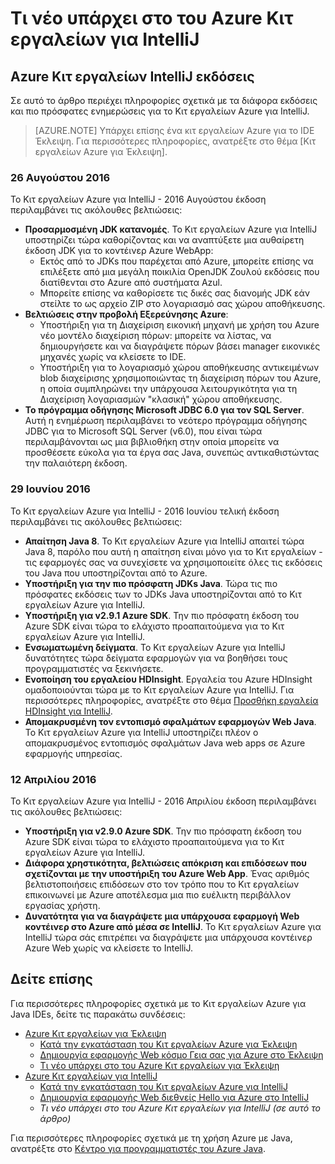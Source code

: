 <properties
    pageTitle="Τι νέο υπάρχει στο του Azure Κιτ εργαλείων για IntelliJ | Microsoft Azure"
    description="Μάθετε σχετικά με τις πιο πρόσφατες δυνατότητες στην εργαλειοθήκη του Azure για IntelliJ."
    services=""
    documentationCenter="java"
    authors="rmcmurray"
    manager="wpickett"
    editor=""/>

<tags
    ms.service="multiple"
    ms.workload="na"
    ms.tgt_pltfrm="multiple"
    ms.devlang="Java"
    ms.topic="article"
    ms.date="08/26/2016" 
    ms.author="robmcm;asirveda;martinsawicki"/>

# <a name="whats-new-in-the-azure-toolkit-for-intellij"></a>Τι νέο υπάρχει στο του Azure Κιτ εργαλείων για IntelliJ

## <a name="azure-toolkit-for-intellij-releases"></a>Azure Κιτ εργαλείων IntelliJ εκδόσεις

Σε αυτό το άρθρο περιέχει πληροφορίες σχετικά με τα διάφορα εκδόσεις και πιο πρόσφατες ενημερώσεις για το Κιτ εργαλείων Azure για IntelliJ.

> [AZURE.NOTE] Υπάρχει επίσης ένα κιτ εργαλείων Azure για το IDE Έκλειψη. Για περισσότερες πληροφορίες, ανατρέξτε στο θέμα [Κιτ εργαλείων Azure για Έκλειψη].

### <a name="august-26-2016"></a>26 Αυγούστου 2016

Το Κιτ εργαλείων Azure για IntelliJ - 2016 Αυγούστου έκδοση περιλαμβάνει τις ακόλουθες βελτιώσεις:

* **Προσαρμοσμένη JDK κατανομές**. Το Κιτ εργαλείων Azure για IntelliJ υποστηρίζει τώρα καθορίζοντας και να αναπτύξετε μια αυθαίρετη έκδοση JDK για το κοντέινερ Azure WebApp:
  - Εκτός από το JDKs που παρέχεται από Azure, μπορείτε επίσης να επιλέξετε από μια μεγάλη ποικιλία OpenJDK Ζουλού εκδόσεις που διατίθενται στο Azure από συστήματα Azul.
  - Μπορείτε επίσης να καθορίσετε τις δικές σας διανομής JDK εάν στείλτε το ως αρχείο ZIP στο λογαριασμό σας χώρου αποθήκευσης.
* **Βελτιώσεις στην προβολή Εξερεύνησης Azure**:
  - Υποστήριξη για τη Διαχείριση εικονική μηχανή με χρήση του Azure νέο μοντέλο διαχείριση πόρων: μπορείτε να λίστας, να δημιουργήσετε και να διαγράψετε πόρων βάσει manager εικονικές μηχανές χωρίς να κλείσετε το IDE.
  - Υποστήριξη για το λογαριασμό χώρου αποθήκευσης αντικειμένων blob διαχείρισης χρησιμοποιώντας τη διαχείριση πόρων του Azure, η οποία συμπληρώνει την υπάρχουσα λειτουργικότητα για τη Διαχείριση λογαριασμών "κλασική" χώρου αποθήκευσης.
* **Το πρόγραμμα οδήγησης Microsoft JDBC 6.0 για τον SQL Server**. Αυτή η ενημέρωση περιλαμβάνει το νεότερο πρόγραμμα οδήγησης JDBC για το Microsoft SQL Server (v6.0), που είναι τώρα περιλαμβάνονται ως μια βιβλιοθήκη στην οποία μπορείτε να προσθέσετε εύκολα για τα έργα σας Java, συνεπώς αντικαθιστώντας την παλαιότερη έκδοση.

### <a name="june-29-2016"></a>29 Ιουνίου 2016

Το Κιτ εργαλείων Azure για IntelliJ - 2016 Ιουνίου τελική έκδοση περιλαμβάνει τις ακόλουθες βελτιώσεις:

* **Απαίτηση Java 8**. Το Κιτ εργαλείων Azure για IntelliJ απαιτεί τώρα Java 8, παρόλο που αυτή η απαίτηση είναι μόνο για το Κιτ εργαλείων - τις εφαρμογές σας να συνεχίσετε να χρησιμοποιείτε όλες τις εκδόσεις του Java που υποστηρίζονται από το Azure.
* **Υποστήριξη για την πιο πρόσφατη JDKs Java**. Τώρα τις πιο πρόσφατες εκδόσεις των το JDKs Java υποστηρίζονται από το Κιτ εργαλείων Azure για IntelliJ.
* **Υποστήριξη για v2.9.1 Azure SDK**. Την πιο πρόσφατη έκδοση του Azure SDK είναι τώρα το ελάχιστο προαπαιτούμενα για το Κιτ εργαλείων Azure για IntelliJ.
* **Ενσωματωμένη δείγματα**. Το Κιτ εργαλείων Azure για IntelliJ δυνατότητες τώρα δείγματα εφαρμογών για να βοηθήσει τους προγραμματιστές να ξεκινήσετε.
* **Ενοποίηση του εργαλείου HDInsight**. Εργαλεία του Azure HDInsight ομαδοποιούνται τώρα με το Κιτ εργαλείων Azure για IntelliJ. Για περισσότερες πληροφορίες, ανατρέξτε στο θέμα [Προσθήκη εργαλεία HDInsight για IntelliJ].
* **Απομακρυσμένη τον εντοπισμό σφαλμάτων εφαρμογών Web Java**. Το Κιτ εργαλείων Azure για IntelliJ υποστηρίζει πλέον ο απομακρυσμένος εντοπισμός σφαλμάτων Java web apps σε Azure εφαρμογής υπηρεσίας.

### <a name="april-12-2016"></a>12 Απριλίου 2016

Το Κιτ εργαλείων Azure για IntelliJ - 2016 Απριλίου έκδοση περιλαμβάνει τις ακόλουθες βελτιώσεις:

* **Υποστήριξη για v2.9.0 Azure SDK**. Την πιο πρόσφατη έκδοση του Azure SDK είναι τώρα το ελάχιστο προαπαιτούμενα για το Κιτ εργαλείων Azure για IntelliJ.
* **Διάφορα χρηστικότητα, βελτιώσεις απόκριση και επιδόσεων που σχετίζονται με την υποστήριξη του Azure Web App**. Ένας αριθμός βελτιστοποιήσεις επιδόσεων στο τον τρόπο που το Κιτ εργαλείων επικοινωνεί με Azure αποτέλεσμα μια πιο ευέλικτη περιβάλλον εργασίας χρήστη.
* **Δυνατότητα για να διαγράψετε μια υπάρχουσα εφαρμογή Web κοντέινερ στο Azure από μέσα σε IntelliJ**. Το Κιτ εργαλείων Azure για IntelliJ τώρα σάς επιτρέπει να διαγράψετε μια υπάρχουσα κοντέινερ Azure Web χωρίς να κλείσετε το IntelliJ.

## <a name="see-also"></a>Δείτε επίσης ##

Για περισσότερες πληροφορίες σχετικά με το Κιτ εργαλείων Azure για Java IDEs, δείτε τις παρακάτω συνδέσεις:

- [Azure Κιτ εργαλείων για Έκλειψη]
  - [Κατά την εγκατάσταση του Κιτ εργαλείων Azure για Έκλειψη]
  - [Δημιουργία εφαρμογής Web κόσμο Γεια σας για Azure στο Έκλειψη]
  - [Τι νέο υπάρχει στο του Azure Κιτ εργαλείων για Έκλειψη]
- [Azure Κιτ εργαλείων για IntelliJ]
  - [Κατά την εγκατάσταση του Κιτ εργαλείων Azure για IntelliJ]
  - [Δημιουργία εφαρμογής Web διεθνείς Hello για Azure στο IntelliJ]
  - *Τι νέο υπάρχει στο του Azure Κιτ εργαλείων για IntelliJ (σε αυτό το άρθρο)*

Για περισσότερες πληροφορίες σχετικά με τη χρήση Azure με Java, ανατρέξτε στο [Κέντρο για προγραμματιστές του Azure Java].

<!-- URL List -->

[Azure Κιτ εργαλείων για Έκλειψη]: ./azure-toolkit-for-eclipse.md
[Azure Κιτ εργαλείων για IntelliJ]: ./azure-toolkit-for-intellij.md
[Δημιουργία εφαρμογής Web κόσμο Γεια σας για Azure στο Έκλειψη]: ./app-service-web/app-service-web-eclipse-create-hello-world-web-app.md
[Δημιουργία εφαρμογής Web διεθνείς Hello για Azure στο IntelliJ]: ./app-service-web/app-service-web-intellij-create-hello-world-web-app.md
[Κατά την εγκατάσταση του Κιτ εργαλείων Azure για Έκλειψη]: ./azure-toolkit-for-eclipse-installation.md
[Κατά την εγκατάσταση του Κιτ εργαλείων Azure για IntelliJ]: ./azure-toolkit-for-intellij-installation.md
[Τι νέο υπάρχει στο του Azure Κιτ εργαλείων για Έκλειψη]: ./azure-toolkit-for-eclipse-whats-new.md
[What's New in the Azure Toolkit for IntelliJ]: ./azure-toolkit-for-intellij-whats-new.md

[Κέντρο για προγραμματιστές του Azure Java]: http://go.microsoft.com/fwlink/?LinkID=699547

[Προσθήκη εργαλεία HDInsight για IntelliJ]: ./hdinsight/hdinsight-apache-spark-intellij-tool-plugin.md
